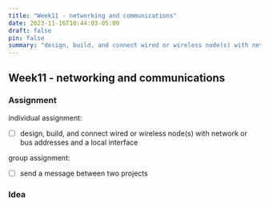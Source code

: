 ```yaml
---
title: "Week11 - networking and communications"
date: 2023-11-16T10:44:03-05:00
draft: false
pin: false
summary: "design, build, and connect wired or wireless node(s) with network or bus addresses and a local interface"
---
```


## Week11 - networking and communications

### Assignment

individual assignment:</br>

- [ ]  design, build, and connect wired or wireless node(s) with network or bus addresses and a local interface

group assignment:</br>

- [ ] send a message between two projects

### Idea

